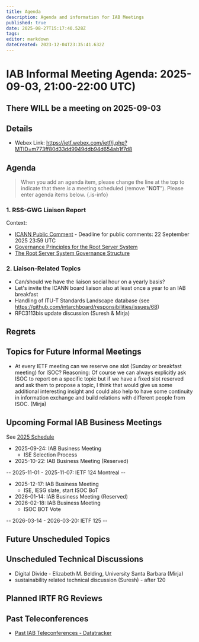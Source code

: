 ```yaml
---
title: Agenda
description: Agenda and information for IAB Meetings
published: true
date: 2025-08-27T15:17:40.528Z
tags: 
editor: markdown
dateCreated: 2023-12-04T23:35:41.632Z
---
```


# IAB Informal Meeting Agenda: 2025-09-03, 21:00-22:00 UTC)

## There WILL be a meeting on 2025-09-03

## Details

* Webex Link: https://ietf.webex.com/ietf/j.php?MTID=m773ff80d33dd9949ddb94d654ab1f7d8



## Agenda

> When you add an agenda item, please change the line at the top to indicate that there *is* a meeting scheduled (remove "**NOT**"). Please enter agenda items below.
{.is-info}

### 1. RSS-GWG Liaison Report

Context: 
- [ICANN Public Comment](https://www.icann.org/en/public-comment/proceeding/functional-model-for-root-server-system-governance-11-08-2025) - Deadline for public comments: 22 September 2025  23:59 UTC
- [Governance Principles for the Root Server System](https://www.icann.org/en/system/files/files/governance-principles-root-server-system-08aug25-en.pdf)
- [The Root Server System Governance
Structure](https://itp.cdn.icann.org/en/files/policy-development/root-server-system-governance-structure-pub-comment-11-08-2025-en.pdf)




### 2. Liaison-Related Topics

- Can/should we have the liaison social hour on a yearly basis?        
- Let's invite the ICANN board liaison also at least once a year to an IAB breakfast 
- Handling of ITU-T Standards Landscape database (see https://github.com/intarchboard/responsibilities/issues/68)
- RFC3113bis update discussion (Suresh & Mirja)






## Regrets




## Topics for Future Informal Meetings


- At every IETF meeting can we reserve one slot (Sunday or breakfast meeting) for ISOC? Reasoning: Of course we can always explicitly ask ISOC to report on a specific topic but if we have a fixed slot reserved and ask them to propose a topic, I think that would give us some additional interesting insight and could also help to have some continuity in information exchange and build relations with different people from ISOC. (Mirja)

## Upcoming Formal IAB Business Meetings

See [2025 Schedule](https://wiki.ietf.org/group/iab/2025_Schedule)

- 2025-09-24: IAB Business Meeting
    - ISE Selection Process
- 2025-10-22: IAB Business Meeting (Reserved)

-- 2025-11-01 - 2025-11-07: IETF 124 Montreal --

- 2025-12-17: IAB Business Meeting
    - ISE, IESG slate, start ISOC BoT
- 2026-01-14: IAB Business Meeting (Reserved)
- 2026-02-18: IAB Business Meeting 
    - ISOC BOT Vote
    
-- 2026-03-14 - 2026-03-20: IETF 125 --

## Future Unscheduled Topics 


## Unscheduled Technical Discussions

* Digital Divide - Elizabeth M. Belding, University Santa Barbara (Mirja)
* sustainability related technical discussion (Suresh) - after 120


## Planned IRTF RG Reviews 

## Past Teleconferences 

* [Past IAB Teleconferences - Datatracker](https://datatracker.ietf.org/group/iab/meetings/)


<!--
### Alternate Zoom info:

* [Zoom link](https://ietf.zoom.us/j/2649121587?pwd=dVJXTHRoQ2RqeE5tY2huWFFDdTFpdz09)
* Passcode: 1234
-->
